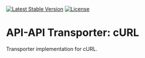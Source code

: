 [![Latest Stable Version](https://poser.pugx.org/api-api/transporter-curl/version)](https://packagist.org/packages/api-api/transporter-curl)
[![License](https://poser.pugx.org/api-api/transporter-curl/license)](https://packagist.org/packages/api-api/transporter-curl)

# API-API Transporter: cURL

Transporter implementation for cURL.
